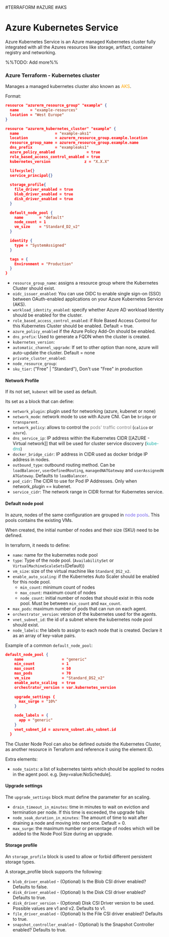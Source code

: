 #TERRAFORM #AZURE #AKS

# Azure Kubernetes Service

Azure Kubernetes Service is an Azure managed Kubernetes cluster fully integrated with all the Azures resources like storage, artifact, container registry and networking. 

%%TODO: Add more%% 
### Azure Terraform - Kubernetes cluster

Manages a managed kubernetes cluster also known as <span style="color:orange;">AKS</span>. 

Format: 

```json
resource "azurerm_resource_group" "example" {
  name     = "example-resources"
  location = "West Europe"
}

resource "azurerm_kubernetes_cluster" "example" {
  name                = "example-aks1"
  location            = azurerm_resource_group.example.location
  resource_group_name = azurerm_resource_group.example.name
  dns_prefix          = "exampleaks1"
  azure_policy_enabled              = true
  role_based_access_control_enabled = true
  kubernetes_version               z = "X.X.X"

  lifecycle{} 
  service_principal{}
  
  storage_profile{
	file_driver_enabled = true 
	blob_driver_enabled = true 
	disk_driver_enabled = true
  }

  default_node_pool {
    name       = "default"
    node_count = 1
    vm_size    = "Standard_D2_v2"
  }

  identity {
    type = "SystemAssigned"
  }

  tags = {
    Environment = "Production"
  }
}
```

* `resource_group_name`: assigns a resource group where the Kubernetes Cluster should exist. 
* `oidc_issuer_enabled`: You can use OIDC to enable single sign-on (SSO) between OAuth-enabled applications on your Azure Kubernetes Service (AKS). 
* `workload_identity_enabled`: specify whether Azure AD workload Identity should be enabled for the cluster. 
* `role_based_access_control_enabled`: if Role Based Access Control for this Kubernetes Cluster should be enabled. Default = true. 
* `azure_policy_enabled` if the Azure Policy Add-On should be enabled. 
* `dns_prefix`:  Used to generate a FQDN when the cluster is created. 
* `kubernetes_version`: 
* `automatic_channel_upgrade`:  If set to other option than none, azure will auto-update the cluster. Default = none
* `private_cluster_enabled`:
* `node_resource_group`: 
* `sku_tier`:  ("Free" | "Standard"), Don't use "Free" in production

#### Network Profile

If its not set, `kubenet` will be used as default. 

Its set as a block that can define: 

* `network_plugin`: plugin used for networking (azure, kubenet or none)
* `network_mode`: network mode to use with Azure CNI. Can be `bridge` or `transparent`. 
* `network_policy`: allows to control the <span style="color:grey;">pods' traffic control</span> (`calico` or `azure`). 
* `dns_service_ip`: IP address within the Kubernetes CIDR [[AZURE - Virtual network]] that will be used for cluster service discovery (<span style="color:LightSeaGreen;">kube-dns</span>)
* `docker_bridge_cidr`: IP address in CIDR used as docker bridge IP address in nodes. 
* `outbound_type`: outbound routing method. Can be `loadBalancer`, `userDefinedRouting`, `managedNATGateway` and `userAssignedNATGateway`. Defaults to `loadBalancer`.
* `pod_cidr`: The CIDR to use for Pod IP Addresses. Only when network_plugin == kubenet. 
* `service_cidr`: The network range in CIDR format for Kubernetes service. 
#### Default node pool

In azure, nodes of the same configuration are grouped in <span style="color:MediumSlateBlue;">node pools</span>. 
This pools contains the existing VMs.

When created, the initial number of nodes and their size (SKU) need to be defined. 

In terraform, it needs to define: 

* `name`:  name for the kubernetes node pool
* `type`: Type of the node pool. (`AvailabilitySet` or `VirtualMachineScaleSets`(Default))
* `vm_size`: size of the virtual machine like `Standard_DS2_v2`. 
* `enable_auto_scaling`: if the Kubernetes Auto Scaler should be enabled for this node pool. 
	* `min_count`: minimum count of nodes
	* `max_count`: maximum count of nodes
	* `node_count`: initial number of nodes that should exist in this node pool. Must be between `min_count` and `max_count`.  
* `max_pods`: maximum number of pods that can run on each agent. 
* `orchestrator_version`: version of the kubernetes used for the agents. 
* `vnet_subnet_id`: the id of a subnet where the kubernetes node pool should exist. 
* `node_labels`: the labels to assign to each node that is created. Declare it as an array of key-value pairs. 

Example of a common `default_node_pool`: 
```json
default_node_pool {
    name                 = "generic"
    min_count            = 1
    max_count            = 50
    max_pods             = 70
    vm_size              = "Standard_DS2_v2"
    enable_auto_scaling  = true
    orchestrator_version = var.kubernetes_version
    
    upgrade_settings {
      max_surge = "10%"
    }

    node_labels = {
      app = "generic"
    }
    vnet_subnet_id = azurerm_subnet.aks_subnet.id
  }
```

The Cluster Node Pool can also be defined outside the Kubernetes Cluster, as another resource in Terraform and reference it using the element ID. 

Extra elements: 
* `node_taints`: a list of kubernetes taints which should be applied to nodes in the agent pool. e.g. \[key=value:NoSchedule\]. 

#### Upgrade settings

The `upgrade_settings` block must define the parameter for an scaling. 

* `drain_timeout_in_minutes`: time in minutes to wait on eviction and termination per node. If this time is exceeded, the upgrade fails
* `node_soak_duration_in_minutes`: The amount of time to wait after draining a node and moving into next one. Default = 0. 
* `max_surge`: the maximum number or percentage of nodes which will be added to the Node Pool Size during an upgrade. 

#### Storage profile

An `storage_profile` block is used to allow or forbid different persistent storage types.

A storage_profile block supports the following:

* `blob_driver_enabled` - (Optional) Is the Blob CSI driver enabled? Defaults to false.
* `disk_driver_enabled` - (Optional) Is the Disk CSI driver enabled? Defaults to true.
* `disk_driver_version` - (Optional) Disk CSI Driver version to be used. Possible values are v1 and v2. Defaults to v1.
* `file_driver_enabled` - (Optional) Is the File CSI driver enabled? Defaults to true.
* `snapshot_controller_enabled` - (Optional) Is the Snapshot Controller enabled? Defaults to true.
